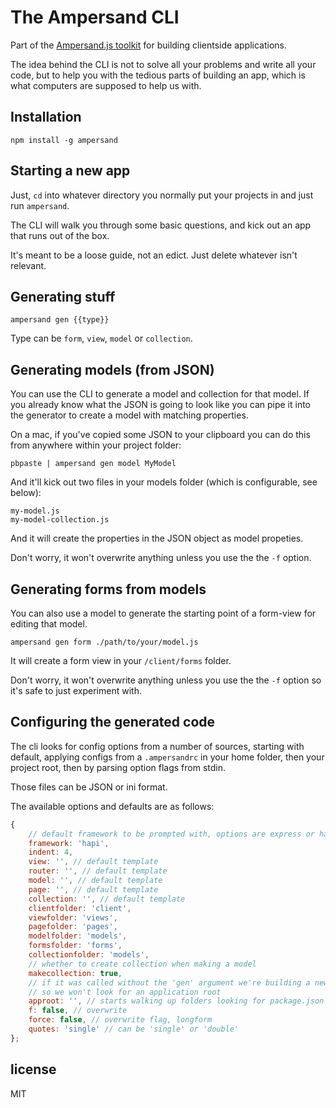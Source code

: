 # The Ampersand CLI

<!-- starthide -->
Part of the [Ampersand.js toolkit](http://ampersandjs.com) for building clientside applications.
<!-- endhide -->

The idea behind the CLI is not to solve all your problems and write all your code, but to help you with the tedious parts of building an app, which is what computers are supposed to help us with.

## Installation

```
npm install -g ampersand
```

## Starting a new app

Just, `cd` into whatever directory you normally put your projects in and just run `ampersand`.

The CLI will walk you through some basic questions, and kick out an app that runs out of the box.

It's meant to be a loose guide, not an edict. Just delete whatever isn't relevant.


## Generating stuff

```
ampersand gen {{type}}
```

Type can be `form`, `view`, `model` or `collection`.


## Generating models (from JSON)

You can use the CLI to generate a model and collection for that model. If you already know what the JSON is going to look like you can pipe it into the generator to create a model with matching properties.

On a mac, if you've copied some JSON to your clipboard you can do this from anywhere within your project folder:

```
pbpaste | ampersand gen model MyModel
```

And it'll kick out two files in your models folder (which is configurable, see below):

```
my-model.js
my-model-collection.js
```

And it will create the properties in the JSON object as model propeties.

Don't worry, it won't overwrite anything unless you use the the `-f` option.


## Generating forms from models

You can also use a model to generate the starting point of a form-view for editing that model. 

```
ampersand gen form ./path/to/your/model.js
```

It will create a form view in your `/client/forms` folder.


Don't worry, it won't overwrite anything unless you use the the `-f` option so it's safe to just experiment with.


## Configuring the generated code

The cli looks for config options from a number of sources, starting with default, applying configs from a `.ampersandrc` in your home folder, then your project root, then by parsing option flags from stdin. 

Those files can be JSON or ini format.

The available options and defaults are as follows:

```js
{
    // default framework to be prompted with, options are express or hapi
    framework: 'hapi',
    indent: 4,
    view: '', // default template
    router: '', // default template
    model: '', // default template
    page: '', // default template
    collection: '', // default template
    clientfolder: 'client',
    viewfolder: 'views',
    pagefolder: 'pages',
    modelfolder: 'models',
    formsfolder: 'forms',
    collectionfolder: 'models',
    // whether to create collection when making a model
    makecollection: true,
    // if it was called without the 'gen' argument we're building a new one
    // so we won't look for an application root
    approot: '', // starts walking up folders looking for package.json
    f: false, // overwrite
    force: false, // overwrite flag, longform
    quotes: 'single' // can be 'single' or 'double'
};
```

## license

MIT
